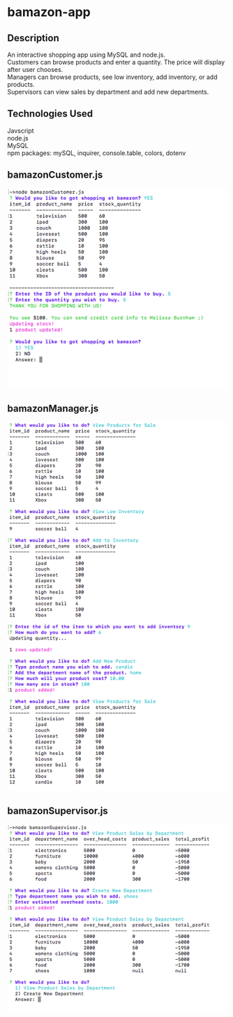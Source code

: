 # bamazon-app

## Description
An interactive shopping app using MySQL and node.js. <br>
Customers can browse products and enter a quantity. The price will display after user chooses. <br>
Managers can browse products, see low inventory, add inventory, or add products. <br>
Supervisors can view sales by department and add new departments. <br>

## Technologies Used
Javscript <br>
node.js<br>
MySQL <br>
npm packages: mySQL, inquirer, console.table, colors, dotenv

## bamazonCustomer.js

![alt text][photo]

[photo]: https://github.com/melissarburnham/bamazon-app/blob/master/images/customer.png "Customer screen"

## bamazonManager.js

![alt text][photo2]

[photo2]: https://github.com/melissarburnham/bamazon-app/blob/master/images/manager.png "Manager screen"

## bamazonSupervisor.js

![alt text][photo3]

[photo3]: https://github.com/melissarburnham/bamazon-app/blob/master/images/supervisor.png "Supervisor screen"


